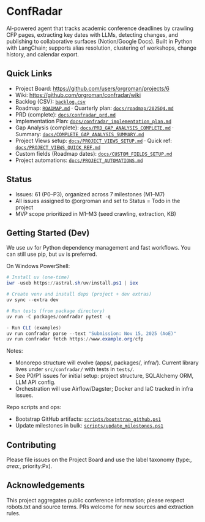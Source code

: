 # ConfRadar

AI-powered agent that tracks academic conference deadlines by crawling CFP pages, extracting key dates with LLMs, detecting changes, and publishing to collaborative surfaces (Notion/Google Docs). Built in Python with LangChain; supports alias resolution, clustering of workshops, change history, and calendar export.

## Quick Links

- Project Board: https://github.com/users/orgroman/projects/6
- Wiki: https://github.com/orgroman/confradar/wiki
- Backlog (CSV): [`backlog.csv`](backlog.csv)
- Roadmap: [`ROADMAP.md`](ROADMAP.md) · Quarterly plan: [`docs/roadmap/2025Q4.md`](docs/roadmap/2025Q4.md)
- PRD (complete): [`docs/confradar_prd.md`](docs/confradar_prd.md)
- Implementation Plan: [`docs/confradar_implementation_plan.md`](docs/confradar_implementation_plan.md)
- Gap Analysis (complete): [`docs/PRD_GAP_ANALYSIS_COMPLETE.md`](docs/PRD_GAP_ANALYSIS_COMPLETE.md) · Summary: [`docs/COMPLETE_GAP_ANALYSIS_SUMMARY.md`](docs/COMPLETE_GAP_ANALYSIS_SUMMARY.md)
- Project Views setup: [`docs/PROJECT_VIEWS_SETUP.md`](docs/PROJECT_VIEWS_SETUP.md) · Quick ref: [`docs/PROJECT_VIEWS_QUICK_REF.md`](docs/PROJECT_VIEWS_QUICK_REF.md)
- Custom fields (Roadmap dates): [`docs/CUSTOM_FIELDS_SETUP.md`](docs/CUSTOM_FIELDS_SETUP.md)
- Project automations: [`docs/PROJECT_AUTOMATIONS.md`](docs/PROJECT_AUTOMATIONS.md)

## Status

- Issues: 61 (P0–P3), organized across 7 milestones (M1–M7)
- All issues assigned to @orgroman and set to Status = Todo in the project
- MVP scope prioritized in M1–M3 (seed crawling, extraction, KB)

## Getting Started (Dev)

We use uv for Python dependency management and fast workflows. You can still use pip, but uv is preferred.

On Windows PowerShell:

```powershell
# Install uv (one-time)
iwr -useb https://astral.sh/uv/install.ps1 | iex

# Create venv and install deps (project + dev extras)
uv sync --extra dev

# Run tests (from package directory)
uv run -C packages/confradar pytest -q

- Run CLI (examples)
uv run confradar parse --text "Submission: Nov 15, 2025 (AoE)"
uv run confradar fetch https://www.example.org/cfp
```

Notes:
- Monorepo structure will evolve (apps/, packages/, infra/). Current library lives under `src/confradar/` with tests in `tests/`.
- See P0/P1 issues for initial setup: project structure, SQLAlchemy ORM, LLM API config.
- Orchestration will use Airflow/Dagster; Docker and IaC tracked in infra issues.

Repo scripts and ops:

- Bootstrap GitHub artifacts: [`scripts/bootstrap_github.ps1`](scripts/bootstrap_github.ps1)
- Update milestones in bulk: [`scripts/update_milestones.ps1`](scripts/update_milestones.ps1)

## Contributing

Please file issues on the Project Board and use the label taxonomy (type:*, area:*, priority:Px).

## Acknowledgements

This project aggregates public conference information; please respect robots.txt and source terms. PRs welcome for new sources and extraction rules.
